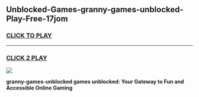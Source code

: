 
## Unblocked-Games-granny-games-unblocked-Play-Free-17jom
<h3>
<a href="https://premium76.site?title=granny-games-unblocked&ref=09A">CLICK TO PLAY</a></h3>
<hr>

<h3>
<a href="https://premium76.site?title=granny-games-unblocked&ref=09A">CLICK 2 PLAY</a>
  
</h3>

<a href="https://premium76.site?title=granny-games-unblocked&ref=09A"><img src="https://clearcache.store/games.png"></a>


**granny-games-unblocked games unblocked: Your Gateway to Fun and Accessible Online Gaming**
